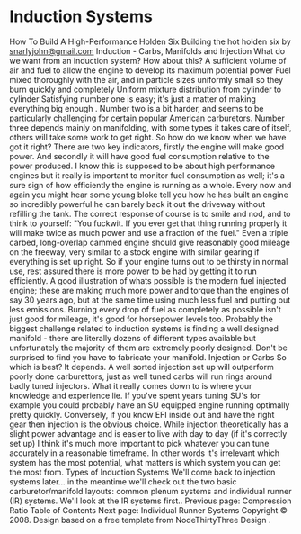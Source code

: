 # Induction Systems

How To Build A High-Performance Holden Six
Building the hot holden six
by snarlyjohn@gmail.com
Induction - Carbs, Manifolds and
Injection
What do we want from an induction system? How about this?
A sufficient volume of air and fuel
to allow the engine to develop its maximum potential power
Fuel
mixed thoroughly with the air, and in particle sizes uniformly
small so they burn quickly and completely
Uniform mixture
distribution from cylinder to cylinder
Satisfying number one is easy; it's just a matter of making
everything big enough . Number two is a bit harder, and seems to be
particularly challenging for certain popular American carburetors.
Number three depends mainly on manifolding, with some types it
takes care of itself, others will take some work to get right. So
how do we know when we have got it right? There are two key
indicators, firstly the engine will make good power. And secondly
it will have good fuel consumption relative to the power produced.
I know this is supposed to be about high performance engines but it
really is important to monitor fuel consumption as well; it's a
sure sign of how efficiently the engine is running as a whole.
Every now and again you might hear some young bloke tell you how he
has built an engine so incredibly powerful he can barely back it
out the driveway without refilling the tank. The correct response
of course is to smile and nod, and to think to yourself: "You
fuckwit. If you ever get that thing running properly it will make
twice as much power and use a fraction of the fuel." Even a triple
carbed, long-overlap cammed engine should give reasonably good
mileage on the freeway, very similar to a stock engine with similar
gearing if everything is set up right. So if your engine turns out
to be thirsty in normal use, rest assured there is more power to be
had by getting it to run efficiently. A good illustration of whats
possible is the modern fuel injected engine; these are making much
more power and torque than the engines of say 30 years ago, but at
the same time using much less fuel and putting out less emissions.
Burning every drop of fuel as completely as possible isn't just
good for mileage, it's good for horsepower levels too.
Probably the biggest challenge related to induction systems is
finding a well designed manifold - there are literally dozens of
different types available but unfortunately the majority of them
are extremely poorly designed. Don't be surprised to find you have
to fabricate your manifold.
Injection or Carbs
So which is best? It depends. A well sorted injection set up
will outperform poorly done carburettors, just as well tuned carbs
will run rings around badly tuned injectors. What it really comes
down to is where your knowledge and experience lie. If you've spent
years tuning SU's for example you could probably have an SU
equipped engine running optimally pretty quickly. Conversely, if
you know EFI inside out and have the right gear then injection is
the obvious choice. While injection theoretically has a slight
power advantage and is easier to live with day to day (if it's
correctly set up) I think it's much more important to pick whatever
you can tune accurately in a reasonable timeframe. In other words
it's irrelevant which system has the most potential, what matters
is which system
you
can get the most from.
Types of Induction Systems
We'll come back to injection systems later... in the meantime
we'll check out the two basic carburetor/manifold layouts: common
plenum systems and individual runner (IR) systems. We'll look at
the IR systems first..
Previous page: Compression Ratio
Table of Contents
Next page: Individual Runner Systems
Copyright © 2008. Design
based on a free template from
NodeThirtyThree
Design
.
